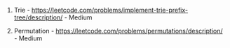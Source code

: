 1. Trie - https://leetcode.com/problems/implement-trie-prefix-tree/description/ - Medium

2. Permutation - https://leetcode.com/problems/permutations/description/ - Medium
